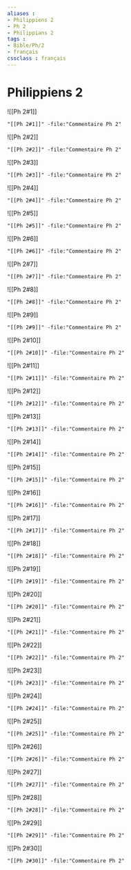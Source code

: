 ```yaml
---
aliases : 
- Philippiens 2
- Ph 2
- Philippians 2
tags : 
- Bible/Ph/2
- français
cssclass : français
---
```


# Philippiens 2

![[Ph 2#1]]

```query
"[[Ph 2#1]]" -file:"Commentaire Ph 2"
```

![[Ph 2#2]]

```query
"[[Ph 2#2]]" -file:"Commentaire Ph 2"
```

![[Ph 2#3]]

```query
"[[Ph 2#3]]" -file:"Commentaire Ph 2"
```

![[Ph 2#4]]

```query
"[[Ph 2#4]]" -file:"Commentaire Ph 2"
```

![[Ph 2#5]]

```query
"[[Ph 2#5]]" -file:"Commentaire Ph 2"
```

![[Ph 2#6]]

```query
"[[Ph 2#6]]" -file:"Commentaire Ph 2"
```

![[Ph 2#7]]

```query
"[[Ph 2#7]]" -file:"Commentaire Ph 2"
```

![[Ph 2#8]]

```query
"[[Ph 2#8]]" -file:"Commentaire Ph 2"
```

![[Ph 2#9]]

```query
"[[Ph 2#9]]" -file:"Commentaire Ph 2"
```

![[Ph 2#10]]

```query
"[[Ph 2#10]]" -file:"Commentaire Ph 2"
```

![[Ph 2#11]]

```query
"[[Ph 2#11]]" -file:"Commentaire Ph 2"
```

![[Ph 2#12]]

```query
"[[Ph 2#12]]" -file:"Commentaire Ph 2"
```

![[Ph 2#13]]

```query
"[[Ph 2#13]]" -file:"Commentaire Ph 2"
```

![[Ph 2#14]]

```query
"[[Ph 2#14]]" -file:"Commentaire Ph 2"
```

![[Ph 2#15]]

```query
"[[Ph 2#15]]" -file:"Commentaire Ph 2"
```

![[Ph 2#16]]

```query
"[[Ph 2#16]]" -file:"Commentaire Ph 2"
```

![[Ph 2#17]]

```query
"[[Ph 2#17]]" -file:"Commentaire Ph 2"
```

![[Ph 2#18]]

```query
"[[Ph 2#18]]" -file:"Commentaire Ph 2"
```

![[Ph 2#19]]

```query
"[[Ph 2#19]]" -file:"Commentaire Ph 2"
```

![[Ph 2#20]]

```query
"[[Ph 2#20]]" -file:"Commentaire Ph 2"
```

![[Ph 2#21]]

```query
"[[Ph 2#21]]" -file:"Commentaire Ph 2"
```

![[Ph 2#22]]

```query
"[[Ph 2#22]]" -file:"Commentaire Ph 2"
```

![[Ph 2#23]]

```query
"[[Ph 2#23]]" -file:"Commentaire Ph 2"
```

![[Ph 2#24]]

```query
"[[Ph 2#24]]" -file:"Commentaire Ph 2"
```

![[Ph 2#25]]

```query
"[[Ph 2#25]]" -file:"Commentaire Ph 2"
```

![[Ph 2#26]]

```query
"[[Ph 2#26]]" -file:"Commentaire Ph 2"
```

![[Ph 2#27]]

```query
"[[Ph 2#27]]" -file:"Commentaire Ph 2"
```

![[Ph 2#28]]

```query
"[[Ph 2#28]]" -file:"Commentaire Ph 2"
```

![[Ph 2#29]]

```query
"[[Ph 2#29]]" -file:"Commentaire Ph 2"
```

![[Ph 2#30]]

```query
"[[Ph 2#30]]" -file:"Commentaire Ph 2"
```

